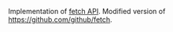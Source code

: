 Implementation of [fetch API](https://fetch.spec.whatwg.org/). Modified version of https://github.com/github/fetch.
